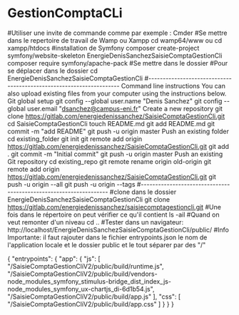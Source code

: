 # GestionComptaCLi
#Utiliser une invite de commande comme par exemple : Cmder
#Se mettre dans le repertoire de travail de Wamp ou Xampp
cd wamp64/www ou cd xampp/htdocs
#installation de Symfony
composer create-project symfony/website-skeleton EnergieDenisSanchezSaisieComptaGestionCli
composer require symfony/apache-pack
#Se mettre dans le dossier
#Pour se déplacer dans le dossier
cd EnergieDenisSanchezSaisieComptaGestionCli
#--------------------------------------------------------------------
Command line instructions
You can also upload existing files from your computer using the instructions below.
Git global setup
git config --global user.name "Denis Sanchez"
git config --global user.email "dsanchez@campus-eni.fr"
Create a new repository
git clone https://gitlab.com/energiedenissanchez/SaisieComptaGestionCli.git
cd SaisieComptaGestionCli
touch README.md
git add README.md
git commit -m "add README"
git push -u origin master
Push an existing folder
cd existing_folder
git init
git remote add origin https://gitlab.com/energiedenissanchez/SaisieComptaGestionCli.git
git add .
git commit -m "Initial commit"
git push -u origin master
Push an existing Git repository
cd existing_repo
git remote rename origin old-origin
git remote add origin https://gitlab.com/energiedenissanchez/SaisieComptaGestionCli.git
git push -u origin --all
git push -u origin --tags
#------------------------------------------------------------------
#clone dans le dossier EnergieDenisSanchezSaisieComptaGestionCli
git clone https://gitlab.com/energiedenissanchez/saisiecomptagestioncli.git
#Une fois dans le répertoire on peut vérifier ce qu'il contient
ls -ail
#Quand on veut remonter d'un niveau
cd ..
#Tester dans un navigateur:
http://localhost/EnergieDenisSanchezSaisieComptaGestionCli/public/
#Info Importante:
il faut rajouter dans le fichier entrypoints.json le nom de l'application locale et le dossier public et le tout séparer par des "/"

{
"entrypoints": {
"app": {
"js": [
"/SaisieComptaGestionCliV2/public/build/runtime.js",
"/SaisieComptaGestionCliV2/public/build/vendors-node_modules_symfony_stimulus-bridge_dist_index_js-node_modules_symfony_ux-chartjs_di-6d1b54.js",
"/SaisieComptaGestionCliV2/public/build/app.js"
],
"css": [
"/SaisieComptaGestionCliV2/public/build/app.css"
]
}
}
}
